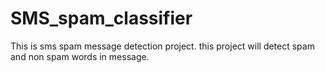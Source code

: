 # SMS_spam_classifier
This is sms spam message detection project. this project will detect spam and non spam words in message.
